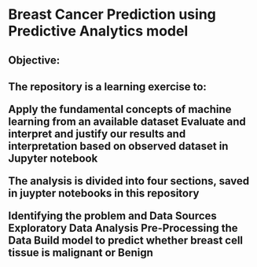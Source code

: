 <h1>Breast Cancer Prediction using Predictive Analytics model</h1>
<h2>Objective:<h2>
The repository is a learning exercise to:

Apply the fundamental concepts of machine learning from an available dataset
Evaluate and interpret and justify our results and interpretation based on observed dataset in Jupyter notebook
  
The analysis is divided into four sections, saved in juypter notebooks in this repository

Identifying the problem and Data Sources
Exploratory Data Analysis
Pre-Processing the Data
Build model to predict whether breast cell tissue is malignant or Benign
